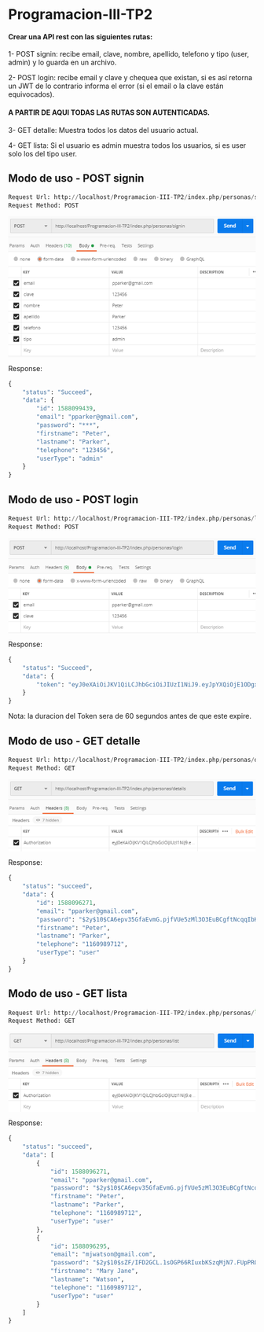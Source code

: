 # Programacion-III-TP2

#### Crear una API rest con las siguientes rutas:

1- POST signin: recibe email, clave, nombre, apellido, telefono y tipo (user, admin) y lo guarda en un archivo.

2- POST login: recibe email y clave y chequea que existan, si es así retorna un JWT de lo contrario informa el error (si el email o la clave están equivocados).

#### A PARTIR DE AQUI TODAS LAS RUTAS SON AUTENTICADAS.

3- GET detalle: Muestra todos los datos del usuario actual.

4- GET lista: Si el usuario es admin muestra todos los usuarios, si es user solo los del tipo user.

## Modo de uso - POST signin

```python
Request Url: http://localhost/Programacion-III-TP2/index.php/personas/signin
Request Method: POST
```
<img src="/readme_images/readme_img1.png" style="display:block; margin:auto;"></img>

Response:

```python
{
    "status": "Succeed",
    "data": {
        "id": 1588099439,
        "email": "pparker@gmail.com",
        "password": "***",
        "firstname": "Peter",
        "lastname": "Parker",
        "telephone": "123456",
        "userType": "admin"
    }
}
```

## Modo de uso - POST login

```python
Request Url: http://localhost/Programacion-III-TP2/index.php/personas/login
Request Method: POST
```
<img src="/readme_images/readme_img2.png" style="display:block; margin:auto;"></img>

Response:

```python
{
    "status": "Succeed",
    "data": {
        "token": "eyJ0eXAiOiJKV1QiLCJhbGciOiJIUzI1NiJ9.eyJpYXQiOjE1ODgxMDIyMjIsImV4cCI6MTU4ODEwMjI4MiwiZW1haWwiOiJwcGFya2VyQGdtYWlsLmNvbSIsImZpcnN0bmFtZSI6IlBldGVyIiwibGFzdG5hbWUiOiJQYXJrZXIiLCJ1c2VyX3R5cGUiOiJ1c2VyIn0.7SGsqmul9TmltFkdyhEkA_p8gRjMK3y4c6t0ZoR1DwY"
    }
}
```
Nota: la duracion del Token sera de 60 segundos antes de que este expire.

## Modo de uso - GET detalle

```python
Request Url: http://localhost/Programacion-III-TP2/index.php/personas/details
Request Method: GET
```
<img src="/readme_images/readme_img3.PNG" style="display:block; margin:auto;"></img>

Response:

```python
{
    "status": "succeed",
    "data": {
        "id": 1588096271,
        "email": "pparker@gmail.com",
        "password": "$2y$10$CA6epv35GfaEvmG.pjfVUe5zMl3O3EuBCgftNcqqIbKpr7ueMuftK",
        "firstname": "Peter",
        "lastname": "Parker",
        "telephone": "1160989712",
        "userType": "user"
    }
}
```

## Modo de uso - GET lista

```python
Request Url: http://localhost/Programacion-III-TP2/index.php/personas/list
Request Method: GET
```
<img src="/readme_images/readme_img4.PNG" style="display:block; margin:auto;"></img>

Response:

```python
{
    "status": "succeed",
    "data": [
        {
            "id": 1588096271,
            "email": "pparker@gmail.com",
            "password": "$2y$10$CA6epv35GfaEvmG.pjfVUe5zMl3O3EuBCgftNcqqIbKpr7ueMuftK",
            "firstname": "Peter",
            "lastname": "Parker",
            "telephone": "1160989712",
            "userType": "user"
        },
        {
            "id": 1588096295,
            "email": "mjwatson@gmail.com",
            "password": "$2y$10$sZF/IFD2GCL.1sOGP66RIuxbKSzqMjN7.FUpPROyLHfF/DMU1O6CG",
            "firstname": "Mary Jane",
            "lastname": "Watson",
            "telephone": "1160989712",
            "userType": "user"
        }
    ]
}
```